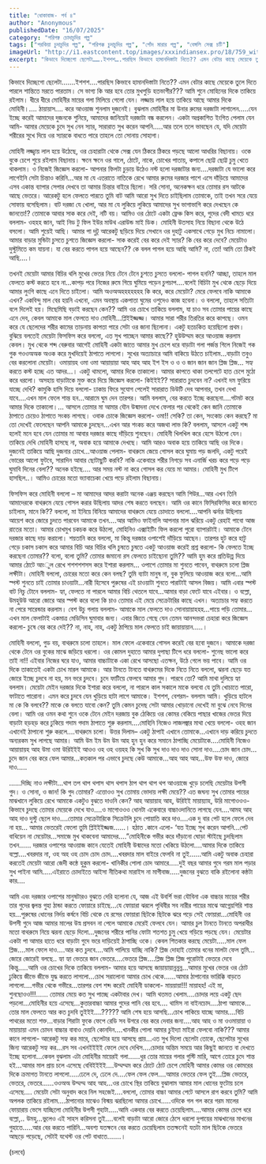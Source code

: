 ```yaml
---
title: "ধোকাবাজ- পর্ব ৪"
author: "Anonymous"
publishedDate: "16/07/2025"
category: "পরিপক্ব চোদাচুদির গল্প"
tags: ["পরকিয়া চুদাচুদির গল্প", "পরিপক্ক চুদাচুদির গল্প", "পোঁদ মারার গল্প", "বেঙ্গলি সেক্স চটি"]
imageUrl: "http://i1.eastcontent.top/images/xxxindiansex.pro/18/759_with_hose.jpg"
excerpt: "কিভাবে দিচ্ছেগো ছেলেটা…….ইশশশ….পারছিস কিভাবে হামানদিস্তাটা নিতে?? এমন বেটার কাছে মেয়েকে তুলে দিতে পারলে শান্তিতে মরতে পারতাম। সে ভাগ্য কি আর হবে তোর মুখপুড়ি হতভাগীর??? আমি শুনে মোহিনের দিকে তাকিয়ে রইল..."
---
```


কিভাবে দিচ্ছেগো ছেলেটা…….ইশশশ….পারছিস কিভাবে হামানদিস্তাটা নিতে?? এমন বেটার কাছে মেয়েকে তুলে দিতে পারলে শান্তিতে মরতে পারতাম। সে ভাগ্য কি আর হবে তোর মুখপুড়ি হতভাগীর??? আমি শুনে মোহিনের দিকে তাকিয়ে রইলাম। ধীরে ধীরে মোহিনীর মায়ের গলা মিলিয়ে গেলো যেন। লজ্জায় লাল হয়ে তাকিয়ে আছে আমার দিকে মোহিনী।…. ঠায়ায়াস…. করে আওয়াজ শুনলাম দুজনেই। বুঝলাম মোহিনীর মা উনার রুমের দরজাটা লাগালেন…..যেন ইচ্ছে করেই আমাদের দুজনকে শুনিয়ে, আমাদের জানিয়েই দরজাটা বন্ধ করলেন। একটা অপ্রকাশিত ইংগিত পেলাম যেন আমি- আমার মেয়েকে চুদে সুখ নেন স্যার, সারারাত সুখ করেন আপনি…..আর তলে তলে ভাবছেন যে, যদি মেয়েটা শরীরের সুখে দিয়ে ওর স্যারকে বাধতে পারে তাহলে তো সোনায় সোহাগা।


মোহিনী লজ্জ্বায় লাল হয়ে উঠেছে, ওর চেহারাটা থেকে সেক্স যেন ঠিকরে ঠিকরে পড়ছে আলো আধরির বিছানায়। ওকে বুকে চেপে শুয়ে রইলাম বিছানায়। ক্ষনে ক্ষনে ওর গালে, ঠোটে, নাকে, চোখের পাতায়, কপালে ছোট্ট ছোট্ট চুমু খেতে থাকলাম। ও নিজেই জিজ্ঞেস করলো- আপনার ফিলটা চুড়ায় উঠেও নস্ট হলো দরজাটার জন্য….দরজাটা যে ভালো করে লাগেইনি সেটা চিন্তাও করিনি…আর মা যে এতরাতে নাতিকে রেখে আমার রুমের দরজার পাশে এসে দাঁড়িয়ে আমাদের এসব একান্ত ব্যাপার সেপার দেখবে তা আমার চিন্তার বাইরে ছিলো। সরি সোনা, অনেকক্ষন ধরে তোমার রস আটকে আছে ভেতরে। আরেকটু হলে ফেলতে পারতে তুমি বাট আমি আরো সুখ দিতে চাইছিলাম তোমাকে, তাই তখন সরে যেয়ে সোফায় বসেছিলাম। বাট দরজা যে খোলা, আর মা যে লুকিয়ে লুকিয়ে আমাদের সুখ ভাগাভাগি করে দেখছেন কে জানতো!? তোমাকে আবার সাক করে দেই, নটি বয়। আমিও ওর ঠোটে একটা ফ্রেঞ্চ কিস করে, গুদের বেদী খামচে ধরে বললাম- ওহহহ জান, আই নিড টু ফিল ইউর মাউথ এরাউন্ড মাই ডিক। মোহিনী উতসাহ নিয়ে বিছানা থেকে উঠে বসলো। আমি শুয়েই আছি। আমার পা দুটূ আরেকটু ছড়িয়ে দিয়ে সেখানে ওর দুহাটু একসাথে গেড়ে মুখ নিচে নামালো। আমার বাড়ার মুন্ডিটা চুসতে চুশতে জিজ্ঞেস করলো- সাক করেই বের করে দেই স্যার? কি বের করে দেবে? মেয়েটাও দুস্টুমিতে কম যায়না। যা বের করতে পাগল হয়ে আছেন?? কে বলল পাগল হয়ে আছি আমি? না, তো! আমি তো ঠিকই আছি….।


তখনই মেয়েটা আমার বিচির থলি মুখের ভেতর নিয়ে টেনে টেনে চুশতে চুসতে বললো- পাগল হননি? আচ্ছা, তাহলে মাল ফেলতে কস্ট করতে হবে না…কাপড় পরে নিজের রুমে গিয়ে ঘুমিয়ে পড়েন চুপচাপ….বলেই বিচিটা মুখ থেকে ছেড়ে দিয়ে আমার লুংগি কাছে এনে দিতে চাইলো। আমি অওঅঅহহহহহহহ কি করে, করে মেয়েটা? মেরে ফেলবে নাকি আমাকে এখন? একবিন্দু মাল বের হয়নি এখনো, এমন অবস্থায় একপাতা ঘুমের ওশুদেও কাজ হবেনা। ও বললো, তাহলে সত্যিটা বলে দিলেই হয়। মিছেমিছি বড়াই করছেন কেন?? আমি ওর চোখে তাকিয়ে বললাম, যা চাও সব তোমার পায়ের কাছে এনে দেব, কেবল আমাকে মাল ফেলতে দাও মোহিনী…প্লিইইজ্জজ্জ। আমার সারা শরীর তিরতির করে কাপছে। ওমন করে যে ছেলেদের শরীর কামের তাড়নায় কাপতা পারে সেটা ওর জানা ছিলোনা। একটু হতচকিত হয়েছিলো প্রথম। বুঝিয়ে বলতেই মেয়েটা ফিসফিস করে বললো, এত সুখ পাচ্ছেন আমার কাছে?? হুউউম্মম করে আওয়াজ করলাম কেবল। মুখ থেকে শব্দ বেরুবার আগেই মোহিনী একটা জাতে আমার মুখ চেপে ধরে বাড়াটা গলা পর্জন্ত গিলে নিজেই গক গুক গওওঅঅক অওক করে মুখদিয়েই ঠাপাতে লাগলো। সুখের অত্যাচারে আমি বাকিয়ে উঠতে চাইলাম…বাড়াটা তবুও বের করলোনা মেয়েটা। ওমায়ায়হ ওমা ওমা আয়ায়ায়া আহ আহ আহ ইশ ইস ও ও ও জান জান জান প্লিজ প্লিজ… সহ্য করতে কস্ট হচ্ছে এত আদর…। একটু থামলো, আমার দিকে তাকালো। আমার কাপতে থাকা তলপেটে হাত চেপে মুঠো করে ধরলো। অসহায় বাড়াটাকে মুক্ত করে দিয়ে জিজ্ঞেস করলো- কিইইই?? সারারাত চুদবেন না? এখনই দম ফুরিয়ে যাচ্ছে দেখি? কামুকি হাসি দিয়ে বললো- ঢাকায় ফিরে সুযোগ পেলেই সারারাত ডিউটি দেব আপনার, তখন দেখা যাবে….এখন মাল ফেলে শান্ত হন…আরামে ঘুম দেন তারপর। আমি বললাম, বের করতে ইচ্ছে করছেনা….গটমট করে আমার দিকে তাকালো।… আসলে তোমার মা আমার যৌন উন্মাদনা দেখে ফেলার পর থেকেই কেন জানি তোমাকে ঠাপাতে চেয়েও ঠাপাতে সংকচ লাগছে। ওবাক চোকে জিজ্ঞেস করলো- ওমা!! সেকি? তা কেন, সংকোচ কেন করছে? মা তো দেখেই ফেলেছেন আপনি আমাকে চুদছেন…এখন আর শংকচ করে অজথা লাভ কি? বললাম, আসলে একটু শব্দ হলেই মনে হবে যেন তোমার মা আবার দরজার কাছে দাঁড়িয়ে শুনছেন। মোহিনী খিলখিল করে হেসে উঠলো যেন। তাকিয়ে দেখি মোহিনী হাসছে না, অবাক হয়ে আমাকে দেখছে। আমি আরও অবাক হয়ে তাকিয়ে আছি ওর দিকে। দুজনেই তাকিয়ে আছি দুজনার চোখে…আওয়াজ পেলাম- বাথরুমে জেয়ে গোসল করে ঘুমায় পড় জলদি, একটু পরেই ভোরের আলো ফুটবে, সারাদিন আবার ছোটাছুটি করবি? নাকি একেবারে শরীর নিগড়ে সব এনার্জি খরচ করে পড়ে পড়ে ঘুমাবি দিনের বেলা?? অনেক হইছে…. আর সময় নস্ট না করে গোসল কর যেয়ে মা আমার। মোহিনী মুখ টিপে হাসছিল..। আমিও চোরের মতো ভ্যাবাচেকা খেয়ে পড়ে রইলাম বিছানায়।


ফিসফিস করে মোহিনী বললো – মা আমাদের আদর করাটা অনেক এঞ্জয় করছেন আমি শিউর…আর এখন তিনি আমাদেরকে বাথরুমে যেয়ে গোসল করার উছিলায় আদর শেষ করতে বলছেন। আমি ওর কানে ফিসিরফিসির করে জানতে চাইলাম, মানে কি?? বললো, মা ইনিয়ে বিনিয়ে আমাদের বাথরুমে যেয়ে চোদাতে বললো….আপনি ঝর্নার উছিলায় আয়েশ করে জোরে চুদতে পারবেন আমাকে তখন….আর আমিও ফাইনালি আপনার মাল ঝরিয়ে একটু রেহাই পাবো আজ রাতের মতো। আমার চোখমুখ চকচক করে উঠলো, মোহিনিও এক্সাইটিং ফিল করলো পুরো ব্যাপারটাই। আমাকে টেনে দরজার কাছে দাড় করালো। শয়তানি করে বললো, মা কিন্তু দরজার ওপাশেই দাঁড়িয়ে আছেন। তারপর হুট করে হাটু গেড়ে চকাস চকাস করে আমার বিচি আর বিচির থলি চুষতে চুষতে একটু আওয়াজ করেই প্রশ্ন করলো- কি ফেলতে ইচ্ছে করছেনা তোমার?? বলো, বলো তুমি? তোমার জমানো রস ফেলতে চাইছোনা তুমি?? আমি হুম করে প্রতিউত্ত্র দিয়ে আমার ঠোটে আংুল রেখে শশশশশসস করে ইশারা করলাম… ওপাশে তোমার মা শুনতে পাবেন, বাথরুমে চলো প্লিজ লক্ষীটা। মোহিনী বললো, চোরের মতো করে কেন বলছ? তুমি ব্যাটা মানুষ না, বুক ফুলিয়ে আওয়াজ করে বলো…আমি স্পস্ট শুনতে চাই তোমার চাওয়াটা…নারী হিসেবে পুরুষের এই চাওয়াটা শুনতে পারাটাই আসল বিজয়। আমি এবার স্পস্ট বাট নিচু টোনে বললাম- হ্যা, ফেলতে না পারলে আমার বিচি থেতলে যাবে…আমার বাড়া ফেটে যাবে এইবার। ও বল্লো, উমহুউউ আরো জোরে আর স্পস্ট করে বলো কি চাও তোমার এই মেয়ে সেক্রেটারির কাছে এখন। অত্যাচার সহ্য করতে না পেরে সারেন্ডার করলাম। বেশ উচু গলায় বললাম- আমাকে মাল ফেলতে দাও সোনায়ায়াহহহ…পায়ে পড়ি তোমার… এখন মাল ফেলাটাই একমাত্র মেডিসিন ঘুমাবার জন্য। এবার জিতে গেছে যেন তেমন আনন্দভরা চেহারা করে জিজ্ঞেস করলো- চুষে বের করে দেই?? না, নাহ, নাহ, একটু ঠাপিয়ে মাল ফেলতে চাই জায়ায়ায়ান…..।


মোহিনী বললো, গুড বয়, বাথরুমে চলো তাহলে। মাল ফেলে একেবারে গোসল করেই বের হবো দুজনে। আমাকে দরজা থেকে টেনে ওর বুকের মাঝে জড়িয়ে ধরলো। ওর কোমল দুহাতে আমার দুপাছা টিপে ধরে বললো- শুনেছ ভালো করে তাই না!! এইবার নিজের ঘরে যাও, আমার বাচ্চাটাকে একা রেখে আসছো এতক্ষন, উঠে গেলে ভয় পাবে। আমি ওর দিকে তাকাতেই একটা চোখ মারল আমাকে। আর টানতে টানতে বাথরুমের দিকে নিতে নিতে বললো, ঝরনা ছেড়ে যত জোরে ইচ্ছে চুদবে না হয়, মন ভরে চুদবে। চুদে ফাটিয়ে ফেলবে আমার গুদ। পারবে তো? আমি মাথা দুলিয়ে হ্যা বললাম। মেয়েটা মেইন দরজার দিকে ইশারা করে বললো, না পারলে কাল সকালে মাকে বলবো যে তুমি খোচাতে পারো, ফাটাতে পারোনা। এমন করে চুদবে যেন খুড়িয়ে হাটা লাগে আমাকে। ইশশশ, বেশরম- বললাম আমি। খুড়িয়ে হাটলে মা কে কি বলবে?? মাকে কে বলতে যাবো কেন? তুমি কেমন চুদেছ সেটা আমার খোড়ানো দেখেই মা বুঝে নেবে দিনের বেলা। আমি ওর ওমন কথা শুনে ওকে টেনে মেইন দরজায় বুক ঠেকিয়ে ওর কোমর বেকিয়ে পাছার খাজের ভেতর দিয়ে বাড়াটা হড়হড় করে ঢুকিয়ে গদাম গদাম ঠাপাতে শুরু করলাম….মোহিনি নিজেও লাজলজ্বার মাথা খেয়ে বললো- ওহহ জান এখানেই ঠাপানো শুরু করলে….বাথরুমে চলো। উত্তর দিলাম– একটু ঠাপাই এখানে তোমাকে…এখানে দাড় করিয়ে চুদতে অন্যরকম সুখ লাগছে আমার। আমি উম ইম উম উম আহ হুন হুন করে সমানে ঠাপাচ্ছি মেয়েটাকে….মোহিনী নিজেও আয়ায়ায়হ আহ উমা ওমা উরিইইই আওও ওহ ওহ ওয়হহ কি সুখ কি সুখ দাও দাও দাও সোনা দাও….চোদ জান চোদ…চুদে জান বের করে ফেল আমার…কতকাল পর এভাবে চুদছে কেউ আমাকে…আহ আহ আহ…উফ উফ দাও, জোরে দাও…..


……দিচ্ছি নাও লক্ষীটা…থাপ তপ থাপ থপাস থাস থপাস ঠাপ থাপ থাপ থপ আওয়াজে খুড়ে চলেছি মেয়েটার উপসী গুদ। ও সোনা, ও জান! কি গুদ তোমার? এত্তোওও সুখ তোমায় ভোদায় লক্ষী মেয়ে?? এত জঘন্য সুখ তোমার পায়ের মাঝখানে লুকিয়ে রেখে আমাকে একটুও বুঝতে দাওনি কেন? আহ আয়ায়াহ আহ, উরিইই মায়ায়্যাহ, উরি মাগোওওও- কিভাবে চুদছে তোমার মেয়েকে দেখে যাও….ও মাগোওওও ধোনটা একেবারে বাচ্চাওদানিতে লাগছে যেন….আমহ আহ আহ দাও দুস্টু ছেলে দাও….তোমার সেক্রেটারিকে সিক্রেটলি চুদে পোয়াতি করে দাও….এক দু বার পেট হলে ফেলে দেব না হয়… আমার ভেতরেই ফেলো তুমি প্লিইইইজ্জজ……। হঠাত .কানে এলো- ‘যত ইচ্ছে সুখ করেন আপনি…পেট বাধিয়েন না মেয়েটার…সমাজে মুখ থাকবেনা আমাদের….”মোহিনীকে গভীর করে দাঁড়ানো ঘোড়া স্টাইছে চুদছিলাম তখন…… দরজার ওপাশের আওয়াজ কানে যেতেই মোহিনী উন্মাদের মতো খেকিয়ে উঠলো….আমার দিকে তাকিয়ে বল্লো….খবরদার না, ওহ অহ ওহ চোদ চোদ চোদ….খবরদার মাল বাইরে ফেলবি না তুই……আমি একটু অবাক চেহারা করতেই মেয়েটা আরো জেদী কন্ঠে হুকুম করলো- খানিকীর পোলা চোদ আমারে…..দুই বছর আমার গুদে গরম মাল পড়ার সুখ পাইনা আমি…..এইরাতে চোদাইতে আইসা নীতিকথা মারাইস না মাগীবাজ…..দুজনের বুঝতে বাকি রইলোনা কন্ঠটা কার….


আমি এবং দরজার ওপাশের মানুষটারও বুঝতে দেরি হলোনা যে, আজ এই উবর্শি ভরা যৌবিনা এক বাচ্চার মায়ের শরীর তার গুদের জ্বলন্ত গুহা ঠান্ডা করতে ফোয়ারে চাইছে…যে ফোয়ারা ঝরলে পৃথিবীর সব নারীর পায়ের মাঝে আগ্নেয়গিরি শান্ত হয়…পুরুষের ধোনের নির্দয় কর্ষনে বিচি থেকে যে রসের ফোয়ারা ছিটকে ছিটকে ঝরে পড়ে সেই ফোয়ারা…মোহিনী ওর উপসী গুদে আজ আমার মালের উস্ন প্রসবন না পেলে আমাকে মেরেই ফেলবে যেন। আমার চুল টানতে টানতে অপরাধীর মতো বাথরুমে নিয়ে ঝরনা ছেড়ে দিলো…দুজনের শরীরে পানির ফোটা শতশত চুমু খেয়ে গড়িয়ে পড়ছে যেন। মেয়েটার একটা পা আমার হাতে ধরে বাড়াটা গুদে ভরে দাড়িয়েই ঠাপাচ্ছি ওকে। কেবল শিতকার করছে মেয়েটা…..মাল ফেল প্লিজ….মাল ফেলে দাও….আর কত চুদবে….আমি পালিয়ে যাচ্ছি নাকি? প্লিজ দোহাই তোমার ধনের মালটা ফেল তুমি…জোরে জোরেই বলছে.. হ্যা হ্যা ভেতরে জান ভেতরে….ভেতরে প্লিজ….প্লিজ প্লিজ প্লিজ পুরোটাই ভেতরে দেবে কিন্তু…..আমি ওর চোখের দিকে তাকিয়ে বললাম- আমার হয়ে আসছে জায়ায়ায়ান্নন্নন্ন…আমার মুখের ভেতর ওর ঠোট ঢুকিয়ে জীভে জীভে যুদ্ধ করতে লাগলো…চোখ সরালোনা আমার চোখ থেকে……আমার ঠাপানোর ভারিক্কি বাড়তে লাগলো….গভীর থেকে গভীরে…তারপর বেশ শব্দ করেই মোহিনী ডাকলো- মায়য়ায়া!!! মায়াহহ! এই মা, শুনছোওও!!!…… তোমার মেয়ে কত সুখ পাচ্ছে একটাবার দেখ। আমি থতমত খেলাম….চোদার লয়ে একটু ছেদ পড়লো…মোহিনীর হয়ে এসেছে…কুত্তারবাচ্চা আমার গুদের পানি বের হবে…. থামিস না বাইনচোদ….ঠাপা আমাকে…তোর মাল ফেলতে আর কত চুদবি তুইইই….????? আমি শেষ হয়ে আসছি…চোখ পাকিয়ে যাচ্ছে আমার….বিচি পাথরের মতো শক্ত…বাড়ার শিরাটা ফুকে ফেপে রেডি সব উগরে বের করে দেবার জন্য….আহ আহ ও মা ওওমায়ায়া ও মায়ায়ায়া এমন চোদন বাচ্চার বাবাও দেয়নি কোনদিন….খানকীর পোলা আমার চুইদ্যা মাইরা ফেলবো নাকি??? আমার কানে লাগলো- আরেকটু সহ্য কর মারে, ছেলেটার হয়ে আসছে প্রায়…এত সুখ দিলো ছেলেটা তোকে, ছেলেটার সুখের জিন্য আরেকটু সহ্য কর…রস সব এখনইইইই ফেলে দেবে দেখিস….চোদার অন্তিম সময়ে আর কিছুই জানতে বা দেখতে ইচ্ছে হলোনা…কেবল বুঝলাম এটা মোহিনীর মায়েরই গলা……ধুর তোর মায়ের গলার গুস্টি মারি, আগে তোরে চুদে শান্ত হই…আমার মাল প্রায় চলে এসেছে বেবিইইইই….উম্মম্মম করে ঠোটে ঠোট চেপে মোহিনী আমার কোমর ওর কোমরের দিকে ক্রমাগত টানতে লাগলো…..ঢেলে দে, ঢেলে দে….ফেল ফেল ফেল….আমার ভেতরে ফেল তুই…প্লিজ ভেতরে, ভেতরে, ভেতরে……ওওঅঅ উম্মম্ম আহ আহ…ওর চোখে স্থির তাকিয়ে বুঝালাম আমার মাল ধোনের ফুটোয় চলে এসেছে…. মেয়েটা সেটা অনুবাদ করে নিল সহজেই….বললো, তোমার বাচ্চা আমার পেটে আসলে রাগ করবে তুমি? আমি অপলক তাকিয়ে রইলাম….ঠাপানোর মাঝেও বিস্ময় ঝরছিলো আমার চোখে…..ওদিকে গল গল করে গরম মালের ফোয়ারায় ভেসে যাচ্ছিলো মোহিনীর উপসী গুহাটা…..আমি একবার বের করতে চেয়েছিলাম….আমার কোমর চেপে ধরে বল্লো,.. উমহু…ভুলেও এই সাহস করিসনা তুই….বলেই বাড়াটা আরো জোরে ঠেসে ধরলো দুপায়ের মাঝখানের মাখনের গুহাতে…..আর বের করতে পারিনি…অবশ্য যতক্ষনে বের করতে চেয়েছিলাম ততক্ষনেই যতটা মাল ছিটকে ভেতরে আছড়ে পড়েছে, সেটাই যথেস্ট ওর পেট বাধাতে…….।


(চলবে)
